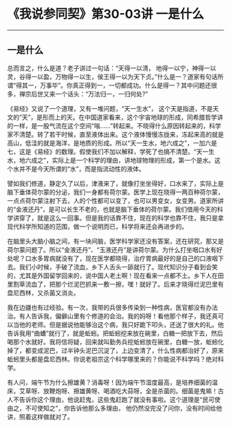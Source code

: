 # 《我说参同契》第30-03讲 一是什么

------

## 一是什么

总而言之，什么是道？老子讲过一句话：“天得一以清， 地得一以宁，神得一以灵，谷得一以盈，万物得一以生，侯王得一以为天下贞。”什么是一？道家有句话所谓“得其一，万事毕”。你真正得到一，一切都成功。什么是得一？其中问题还很多，禅宗后世又来一个话头：“万法归一，一归何处?”

《易经》又说了一个道理，又有一堆问题，“天一生水”， 这个天是指道，不是天文的“天”，是形而上的天。在中国道家看来，这个宇宙地球的形成，同希腊哲学讲的一样，是一股气流在这个空间“嗡……”转起来。不晓得什么原因转起来的，科学家不清楚。转了若干时候，直至液体出来。这个液体慢慢冻拢来，冻起来高的就是高山，低洼的就是海洋，是地质的形成。所以“天一生水，地六成之”，一加六是七，这是《易经》的数理。假使我们不加以解释，学死了也搞不清楚。“天一生水，地六成之”，实际上是一个科学的理由，讲地球物理的形成，第一个是水。这个水并不是今天所谓的“水”，而是指流动性的液体。

譬如我们修道，静定久了以后，津液来了，就像打坐坐得好，口水来了，实际上是脑下垂体荷尔蒙的分泌，我们一身都有荷尔蒙。医学上现在晓得一两百种荷尔蒙，一点点荷尔蒙注射下去，人的个性都可以变了，也可以男变女，女变男。道家所讲的“金液还丹”，是可以长生不老的，也就是脑下垂体的荷尔蒙。我们借用今天的科学讲穿了，就是这么一回事。但是我的话靠不住，现在的科学也靠不住，我只是拿现代科学所知道的范围，做一个说明而已，科学将来还会再进步的。

在脑里头大脑小脑之间，有一块间脑，医学科学家还没有答案，还在研究，那又是荷尔蒙问题了。所以“金液还丹”、“玉液还丹”是讲荷尔蒙。为什么打坐咽口水有好处呢？口水多胃病就没有了，现在医学都晓得，治疗胃病最好的是自己的口液咽下去。我们小时候，手破了流血，乡下人舌头一舔就行了。现代知识分子看到会笑的，尤其是外国留学回来的，说中国人老土啊！现在看来一点都不土。乡下人在田里割草流血了，把那个烂泥巴抓来一敷一擦，嘿！就好了。后来才晓得烂泥巴里有盘尼西林，又杀菌又消炎。

我在边疆也有过经验。有一次，我带的兵很多传染到一种性病，医官都没有办法治。有人告诉我，偏僻山里有个修道的会治。我的妈呀！看他那个样子，我还真可以当他的老师。但是据说他能够治这个病，我只好跪下叩头，还送了很大的礼。他告诉我用“曲螬”就行了，就是蚯蚓。把蚯蚓挖来放在碗里，白糖一把放下去，然后喝那个水就好。我将信将疑，回来就叫勤务兵挖蚯蚓放在碗里，白糖一放，蚯蚓化掉了，都变成泥巴，过半钟头泥巴沉淀了，上边变清了，什么性病都治好了，原来蚯蚓里头都是盘尼西林。你说老祖宗这个科学哪里来的？你能说不科学吗？绝对科学。

有人问，端午节为什么擦雄黄？消毒呀！因为端午节湿度最高，是培养细菌的温床，艾草呀、放鞭炮呀、擦雄黄呀、喝酒吃大蒜呀，全是杀菌的。细菌是鬼嘛！古人不告诉你这个理由，他说赶鬼，这些鬼赶跑了就没有事啦。这个道理是“民可使由之，不可使知之”，你告诉他那么多理由， 他仍然没完没了问你，没有时间给他讲，照着这样做就对了。